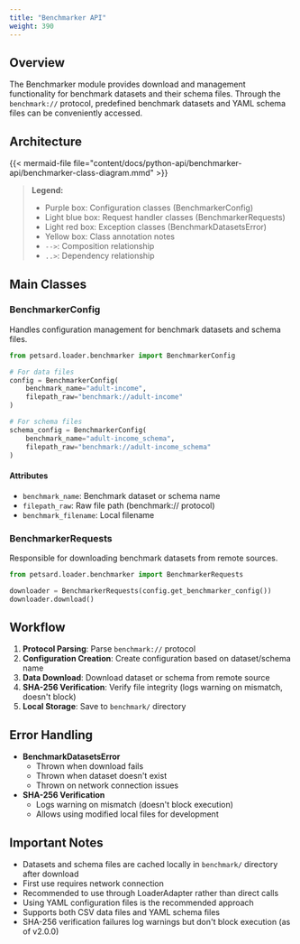 ```yaml
---
title: "Benchmarker API"
weight: 390
---
```


## Overview

The Benchmarker module provides download and management functionality for benchmark datasets and their schema files. Through the `benchmark://` protocol, predefined benchmark datasets and YAML schema files can be conveniently accessed.

## Architecture

{{< mermaid-file file="content/docs/python-api/benchmarker-api/benchmarker-class-diagram.mmd" >}}

> **Legend:**
> - Purple box: Configuration classes (BenchmarkerConfig)
> - Light blue box: Request handler classes (BenchmarkerRequests)
> - Light red box: Exception classes (BenchmarkDatasetsError)
> - Yellow box: Class annotation notes
> - `-->`: Composition relationship
> - `..>`: Dependency relationship

## Main Classes

### BenchmarkerConfig

Handles configuration management for benchmark datasets and schema files.

```python
from petsard.loader.benchmarker import BenchmarkerConfig

# For data files
config = BenchmarkerConfig(
    benchmark_name="adult-income",
    filepath_raw="benchmark://adult-income"
)

# For schema files
schema_config = BenchmarkerConfig(
    benchmark_name="adult-income_schema",
    filepath_raw="benchmark://adult-income_schema"
)
```

#### Attributes

- `benchmark_name`: Benchmark dataset or schema name
- `filepath_raw`: Raw file path (benchmark:// protocol)
- `benchmark_filename`: Local filename

### BenchmarkerRequests

Responsible for downloading benchmark datasets from remote sources.

```python
from petsard.loader.benchmarker import BenchmarkerRequests

downloader = BenchmarkerRequests(config.get_benchmarker_config())
downloader.download()
```

## Workflow

1. **Protocol Parsing**: Parse `benchmark://` protocol
2. **Configuration Creation**: Create configuration based on dataset/schema name
3. **Data Download**: Download dataset or schema from remote source
4. **SHA-256 Verification**: Verify file integrity (logs warning on mismatch, doesn't block)
5. **Local Storage**: Save to `benchmark/` directory

## Error Handling

- **BenchmarkDatasetsError**
  - Thrown when download fails
  - Thrown when dataset doesn't exist
  - Thrown on network connection issues
- **SHA-256 Verification**
  - Logs warning on mismatch (doesn't block execution)
  - Allows using modified local files for development

## Important Notes

- Datasets and schema files are cached locally in `benchmark/` directory after download
- First use requires network connection
- Recommended to use through LoaderAdapter rather than direct calls
- Using YAML configuration files is the recommended approach
- Supports both CSV data files and YAML schema files
- SHA-256 verification failures log warnings but don't block execution (as of v2.0.0)